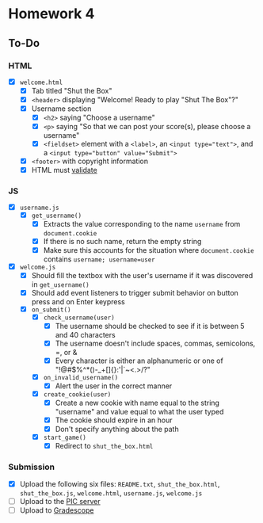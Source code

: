 #  Homework 4

## To-Do

### HTML

- [x] `welcome.html`
  - [x] Tab titled "Shut the Box"
  - [x] `<header>` displaying "Welcome! Ready to play "Shut The Box"?"
  - [x] Username section
    - [x] `<h2>` saying "Choose a username"
    - [x] `<p>` saying "So that we can post your score(s), please choose a username"
    - [x] `<fieldset>` element with a `<label>`, an `<input type="text">`, and a `<input type="button" value="Submit">`
  - [x] `<footer>` with copyright information
  - [x] HTML must [validate](https://validator.w3.org/)

### JS

- [x] `username.js`
  - [x] `get_username()`
    - [x] Extracts the value corresponding to the name `username` from `document.cookie`
    - [x] If there is no such name, return the empty string
    - [x] Make sure this accounts for the situation where `document.cookie` contains `username; username=user`
- [x] `welcome.js`
  - [x] Should fill the textbox with the user's username if it was discovered in `get_username()`
  - [x] Should add event listeners to trigger submit behavior on button press and on Enter keypress
  - [x] `on_submit()`
    - [x] `check_username(user)`
      - [x] The username should be checked to see if it is between 5 and 40 characters
      - [x] The username doesn't include spaces, commas, semicolons, =, or &
      - [x] Every character is either an alphanumeric or one of "!@#$%^*()-_+[]{}:'|`~<.>/?"
    - [x] `on_invalid_username()`
      - [x] Alert the user in the correct manner
    - [x] `create_cookie(user)`
      - [x] Create a new cookie with name equal to the string "username" and value equal to what the user typed
      - [x] The cookie should expire in an hour
      - [x] Don't specify anything about the path
    - [x] `start_game()`
      - [x] Redirect to `shut_the_box.html`

### Submission

- [x] Upload the following six files: `README.txt`, `shut_the_box.html`, `shut_the_box.js`, `welcome.html`, `username.js`, `welcome.js`
- [ ] Upload to the [PIC server](www.pic.ucla.edu/~charleszhang/HW4/welcome.html)
- [ ] Upload to [Gradescope](https://bruinlearn.ucla.edu/courses/160942/external_tools/408)